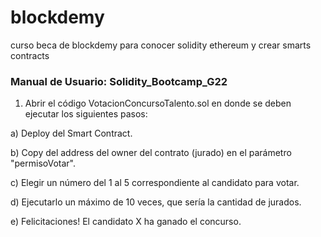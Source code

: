 # blockdemy
curso beca de blockdemy para conocer solidity ethereum y crear smarts contracts

### Manual de Usuario: Solidity_Bootcamp_G22

1. Abrir el código VotacionConcursoTalento.sol en donde se deben ejecutar los siguientes pasos:
>
  a) Deploy del Smart Contract.
 >
  b) Copy del address del owner del contrato (jurado) en el parámetro "permisoVotar". 
  >
  c) Elegir un número del 1 al 5 correspondiente al candidato para votar. 
  >
  d) Ejecutarlo un máximo de 10 veces, que sería la cantidad de jurados. 
  >
  e) Felicitaciones! El candidato X ha ganado el concurso. 
